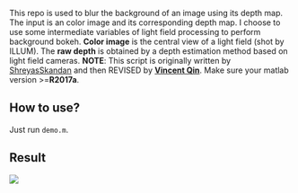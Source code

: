 
This repo is used to blur the background of an image using its depth map. The input is an color image and its corresponding depth map. I choose to use some intermediate variables of light field processing to perform background bokeh.
**Color image** is the central view of a light field (shot by ILLUM). The **raw depth** is obtained by a depth estimation method based on light field cameras.
**NOTE**: This script is originally written by [ShreyasSkandan](https://github.com/ShreyasSkandan/stereo-background-blur) and then REVISED by **[Vincent Qin](https://github.com/Vincentqyw)**. Make sure your matlab version >=**R2017a**.


## How to use?

Just run `demo.m`.

## Result

![](http://oofx6tpf6.bkt.clouddn.com/18-1-10/89438975.jpg)
